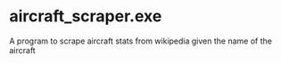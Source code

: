 # aircraft_scraper.exe
A program to scrape aircraft stats from wikipedia given the name of the aircraft
